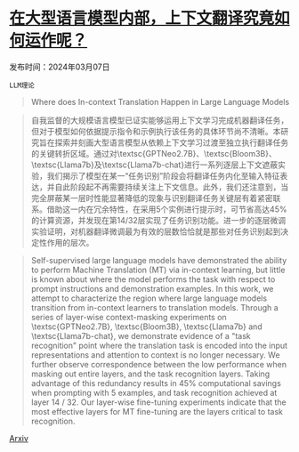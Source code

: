 # [在大型语言模型内部，上下文翻译究竟如何运作呢？](https://arxiv.org/abs/2403.04510)

发布时间：2024年03月07日

`LLM理论`

> Where does In-context Translation Happen in Large Language Models

> 自我监督的大规模语言模型已证实能够运用上下文学习完成机器翻译任务，但对于模型如何依据提示指令和示例执行该任务的具体环节尚不清晰。本研究旨在探索并刻画大型语言模型从依赖上下文学习过渡至独立执行翻译任务的关键转折区域。通过对\textsc{GPTNeo2.7B}、\textsc{Bloom3B}、\textsc{Llama7b}及\textsc{Llama7b-chat}进行一系列逐层上下文遮蔽实验，我们揭示了模型在某一“任务识别”阶段会将翻译任务内化至输入特征表达，并自此阶段起不再需要持续关注上下文信息。此外，我们还注意到，当完全屏蔽某一层时性能显著降低的现象与识别翻译任务关键层有着紧密联系。借助这一内在冗余特性，在采用5个实例进行提示时，可节省高达45%的计算资源，并发现在第14/32层实现了任务识别功能。进一步的逐层微调实验证明，对机器翻译微调最为有效的层数恰恰就是那些对任务识别起到决定性作用的层次。

> Self-supervised large language models have demonstrated the ability to perform Machine Translation (MT) via in-context learning, but little is known about where the model performs the task with respect to prompt instructions and demonstration examples. In this work, we attempt to characterize the region where large language models transition from in-context learners to translation models. Through a series of layer-wise context-masking experiments on \textsc{GPTNeo2.7B}, \textsc{Bloom3B}, \textsc{Llama7b} and \textsc{Llama7b-chat}, we demonstrate evidence of a "task recognition" point where the translation task is encoded into the input representations and attention to context is no longer necessary. We further observe correspondence between the low performance when masking out entire layers, and the task recognition layers. Taking advantage of this redundancy results in 45\% computational savings when prompting with 5 examples, and task recognition achieved at layer 14 / 32. Our layer-wise fine-tuning experiments indicate that the most effective layers for MT fine-tuning are the layers critical to task recognition.

[Arxiv](https://arxiv.org/abs/2403.04510)